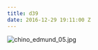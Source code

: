 ```yaml
---
title: d39
date: 2016-12-29 19:11:00 Z
---
```


![chino_edmund_05.jpg](/uploads/chino_edmund_05.jpg)